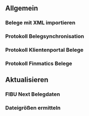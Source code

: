 ## Allgemein

### Belege mit XML importieren

### Protokoll Belegsynchronisation

### Protokoll Klientenportal Belege

### Protokoll Finmatics Belege

## Aktualisieren

### FIBU Next Belegdaten

### Dateigrößen ermitteln


